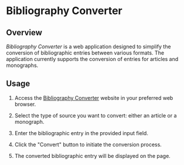 # Bibliography Converter

## Overview
*Bibliography Converter* is a web application designed to simplify the conversion of 
bibliographic entries between various formats. 
The application currently supports the conversion of entries for articles and monographs.

## Usage

1. Access the [Bibliography Converter](http://3.79.243.25/) website in your preferred web browser.

2. Select the type of source you want to convert: either an article or a monograph.

3. Enter the bibliographic entry in the provided input field.

4. Click the "Convert" button to initiate the conversion process.

5. The converted bibliographic entry will be displayed on the page.
